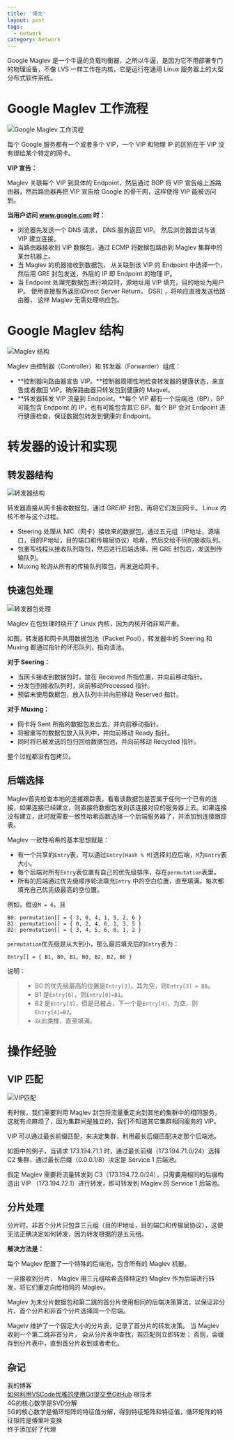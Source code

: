 ```yaml
---
title: '博文'
layout: post
tags:
  - network
category: Network
---
```

Google Maglev 是一个牛逼的负载均衡器，之所以牛逼，是因为它不用部署专门的物理设备，不像 LVS 一样工作在内核，它是运行在通用 Linux 服务器上的大型分布式软件系统。

<!--more-->

# Google Maglev 工作流程

![Google Maglev 工作流程](https://nos.netease.com/knowledge/3db49483-ce09-4384-9eec-4963db7c0950)

每个 Google 服务都有一个或者多个 VIP，一个 VIP 和物理 IP 的区别在于 VIP 没有绑给某个特定的网卡。

**VIP 宣告：**

Maglev 关联每个 VIP 到具体的 Endpoint，然后通过 BGP 将 VIP 宣告给上游路由器，然后路由器再把 VIP 宣告给 Google 的骨干网，这样使得 VIP 能被访问到。

**当用户访问 www.google.com 时：**

 * 浏览器先发送一个 DNS 请求， DNS 服务返回 VIP。 然后浏览器尝试与该 VIP 建立连接。
 * 当路由器接收到 VIP 数据包，通过 ECMP 将数据包路由到 Maglev 集群中的某台机器上。
 * 当 Maglev 的机器接收到数据包， 从关联到该 VIP 的 Endpoint 中选择一个， 然后用 GRE 封包发送，外层的 IP 即 Endpoint 的物理 IP。
 * 当 Endpoint 处理完数据包进行响应时，源地址用 VIP 填充，目的地址为用户 IP。 使用直接服务返回(Direct Server Return， DSR) ，将响应直接发送给路由器， 这样 Maglev 无需处理响应包。

# Google Maglev 结构

![Maglev 结构](https://nos.netease.com/knowledge/987eed70-e65e-4bac-a9e5-81ade6deb8a5)

Maglev 由控制器（Controller）和 转发器（Forwarder）组成：

 * **控制器向路由器宣告 VIP。**控制器周期性地检查转发器的健康状态，来宣告或者撤回 VIP。确保路由器只转发包到健康的 Magvel。
 * **转发器转发 VIP 流量到 Endpoint。**每个 VIP 都有一个后端池（BP），BP 可能包含 Endpoint 的 IP，也有可能包含其它 BP。每个 BP 会对 Endpoint 进行健康检查，保证数据包转发到健康的 Endpoint。

# 转发器的设计和实现

## 转发器结构

![转发器结构](https://nos.netease.com/knowledge/68165b8d-e769-499c-8b75-ecca8681600b)

转发器直接从网卡接收数据包，通过 GRE/IP 封包，再将它们发回网卡。 Linux 内核不参与这个过程。

 * Steering 处理从 NIC（网卡）接收来的数据包，通过五元组（IP地址，源端口，目的IP地址，目的端口和传输层协议）哈希，然后交给不同的接收队列。
 * 包重写线程从接收队列取包，然后进行后端选择，用 GRE 封包后，发送到传输队列。
 * Muxing 轮询从所有的传输队列取包，再发送给网卡。

## 快速包处理

![转发器包处理](https://nos.netease.com/knowledge/9688207c-2875-4f4c-81d1-81e8681a1fbb)

Maglev 在包处理时绕开了 Linux 内核，因为内核开销非常严重。

如图，转发器和网卡共用数据包池（Packet Pool），转发器中的 Steering 和 Muxing 都通过指针的环形队列，指向该池。

**对于 Seering：**

 * 当网卡接收到数据包时，放在 Recieved 所指位置，并向前移动指针。
 * 分发包到接收队列时，向前移动Processed 指针。
 * 预留未使用数据包，放入队列中并向前移动 Reserved 指针。

**对于 Muxing：**

 * 网卡将 Sent 所指的数据包发出去，并向前移动指针。
 * 将被重写的数据包放入队列中，并向前移动 Ready 指针。
 * 同时将已被发送的包归回给数据包池，并向前移动 Recycled 指针。

整个过程都没有包拷贝。

## 后端选择

Maglev首先检查本地的连接跟踪表，看看该数据包是否属于任何一个已有的连接，如果连接已经建立，则直接将数据包发到该连接对应的服务器上去。如果连接没有建立，此时就需要一致性哈希函数选择一个后端服务器了，并添加到连接跟踪表。

Maglev 一致性哈希的基本思想就是：

 * 有一个共享的`Entry`表，可以通过`Entry[Hash % M]`选择对应后端，`M`为`Entry`表大小。
 * 每个后端对所有`Entry`表位置有自己的优先级排序，存在`permutation`表里。
 * 所有的后端通过优先级顺序轮流填充`Entry` 中的空白位置，直至填满。每次都填充自己优先级最高的空位置。

例如，假设`M = 6`，且
```
B0: permutation[] = { 3, 0, 4, 1, 5, 2, 6 }
B1: permutation[] = { 0, 2, 4, 6, 1, 3, 5 }
B2: permutation[] = { 3, 4, 5, 6, 0, 1, 2 }
```

`permutation`优先级是从大到小，那么最后填充后的`Entry`表为：

```
Entry[] = { B1, B0, B1, B0, B2, B2, B0 }
```

说明：

 > * B0 的优先级最高的位置是`Entry[3]`，其为空，则`Entry[3] = B0`。
 > * B1 是`Entry[0]`，则`Entry[0]=B1`。
 > * B2 是`Entry[3]`，但是已被占，下一个是`Entry[4]`，为空，则`Entry[4]=B2`。
 > * 以此类推，直至填满。

# 操作经验

## VIP 匹配

![VIP匹配](https://nos.netease.com/knowledge/cbe69316-d0fd-469a-9692-95948f0cfb51)

有时候，我们需要利用 Maglev 封包将流量重定向到其他的集群中的相同服务，这就有点麻烦了，因为集群间是独立的，我们不知道其它集群相同服务的 VIP。

VIP 可以通过最长前缀匹配，来决定集群，利用最长后缀匹配决定那个后端池。

如图中的例子，当请求 173.194.71.1 时，通过最长前缀（173.194.71.0/24）选择 C2 集群，通过最长后缀（0.0.0.1/8）决定是 Service 1 后端池。

假定 Maglev 需要将流量转发到 C3（173.194.72.0/24），只需要用相同的后缀构造出 VIP （173.194.72.1）进行转发，即可转发到 Maglev 的 Service 1 后端池。

## 分片处理

分片时，非首个分片只包含三元组（目的IP地址，目的端口和传输层协议），这便无法正确决定如何转发，因为转发根据的是五元组。

**解决方法是：**

每个 Maglev 配置了一个特殊的后端池，包含所有的 Maglev 机器。

一旦接收到分片， Maglev 用三元组哈希选择特定的 Maglev 作为后端进行转发，将它们重定向给相同的 Maglev。

Maglev 为未分片数据包和第二跳的首分片使用相同的后端决策算法，以保证非分片、首个分片和非首个分片选择同一个后端。

Magelv 维护了一个固定大小的分片表，记录了首分片的转发决策。 当 Maglev 收到一个第二跳非首分片， 会从分片表中查找，若匹配则立即转发； 否则，会缓存到分片表中，直到首分片收到或者老化。

## 杂记
我的博客</br>
<a href=https://www.jianshu.com/p/154322554d9d>如何利用VSCode优雅的使用Git提交至GitHub</a>
根技术</br>
4G的核心数学是SVD分解</br>
5G的核心数学是循环矩阵的特征值分解，得到特征矩阵和特征值，循环矩阵的特征矩阵是傅里叶变换</br>
终于添加好了代理</br>
